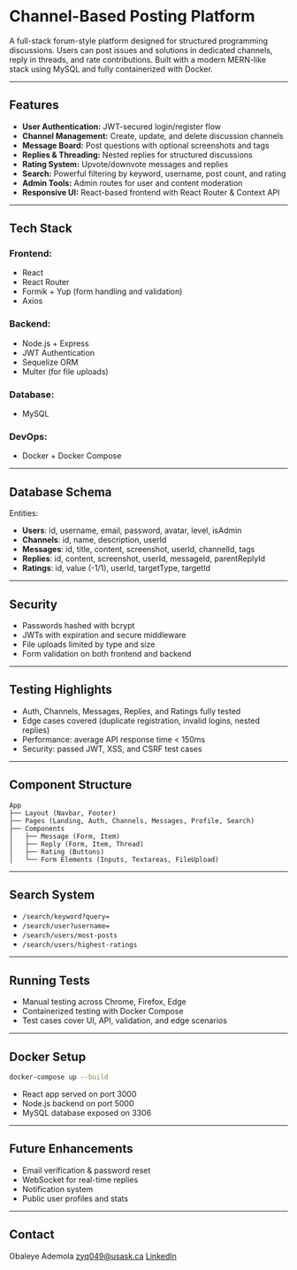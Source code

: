 # Channel-Based Posting Platform

A full-stack forum-style platform designed for structured programming discussions. Users can post issues and solutions in dedicated channels, reply in threads, and rate contributions. Built with a modern MERN-like stack using MySQL and fully containerized with Docker.

---

## Features

* **User Authentication:** JWT-secured login/register flow
* **Channel Management:** Create, update, and delete discussion channels
* **Message Board:** Post questions with optional screenshots and tags
* **Replies & Threading:** Nested replies for structured discussions
* **Rating System:** Upvote/downvote messages and replies
* **Search:** Powerful filtering by keyword, username, post count, and rating
* **Admin Tools:** Admin routes for user and content moderation
* **Responsive UI:** React-based frontend with React Router & Context API

---

## Tech Stack

### Frontend:

* React
* React Router
* Formik + Yup (form handling and validation)
* Axios

### Backend:

* Node.js + Express
* JWT Authentication
* Sequelize ORM
* Multer (for file uploads)

### Database:

* MySQL

### DevOps:

* Docker + Docker Compose

---

## Database Schema

Entities:

* **Users**: id, username, email, password, avatar, level, isAdmin
* **Channels**: id, name, description, userId
* **Messages**: id, title, content, screenshot, userId, channelId, tags
* **Replies**: id, content, screenshot, userId, messageId, parentReplyId
* **Ratings**: id, value (-1/1), userId, targetType, targetId

---

## Security

* Passwords hashed with bcrypt
* JWTs with expiration and secure middleware
* File uploads limited by type and size
* Form validation on both frontend and backend

---

## Testing Highlights

* Auth, Channels, Messages, Replies, and Ratings fully tested
* Edge cases covered (duplicate registration, invalid logins, nested replies)
* Performance: average API response time < 150ms
* Security: passed JWT, XSS, and CSRF test cases

---

## Component Structure

```
App
├── Layout (Navbar, Footer)
├── Pages (Landing, Auth, Channels, Messages, Profile, Search)
├── Components
│   ├── Message (Form, Item)
│   ├── Reply (Form, Item, Thread)
│   ├── Rating (Buttons)
│   └── Form Elements (Inputs, Textareas, FileUpload)
```

---

## Search System

* `/search/keyword?query=`
* `/search/user?username=`
* `/search/users/most-posts`
* `/search/users/highest-ratings`

---

## Running Tests

* Manual testing across Chrome, Firefox, Edge
* Containerized testing with Docker Compose
* Test cases cover UI, API, validation, and edge scenarios

---

## Docker Setup

```bash
docker-compose up --build
```

* React app served on port 3000
* Node.js backend on port 5000
* MySQL database exposed on 3306

---

## Future Enhancements

* Email verification & password reset
* WebSocket for real-time replies
* Notification system
* Public user profiles and stats

---

## Contact

Obaleye Ademola
[zyq049@usask.ca](mailto:zyq049@usask.ca)
[LinkedIn](https://www.linkedin.com/in/ademola-obaleye-8633242a9)
